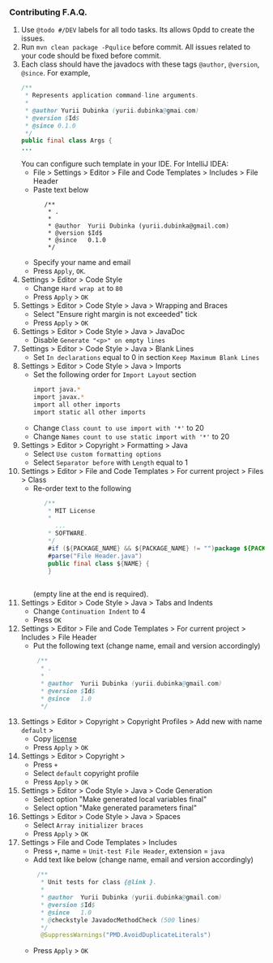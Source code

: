 ### Contributing F.A.Q.
1. Use `@todo #/DEV` labels for all todo tasks.
   Its allows 0pdd to create the issues.
2. Run `mvn clean package -Pqulice` before commit. 
   All issues related to your code should be fixed before commit.
3. Each class should have the javadocs with these tags `@author`, `@version`, `@since`.
   For example,
   ```java
   /**
    * Represents application command-line arguments.
    *
    * @author Yurii Dubinka (yurii.dubinka@gmai.com)
    * @version $Id$
    * @since 0.1.0
    */
   public final class Args {
   ...
   ```
   You can configure such template in your IDE.
   For IntelliJ IDEA:
   - File > Settings > Editor > File and Code Templates > Includes > File Header 
   - Paste text below
     ```
        /**
         * .
         * 
         * @author  Yurii Dubinka (yurii.dubinka@gmail.com)
         * @version $Id$
         * @since   0.1.0
         */
     ```
   - Specify your name and email
   - Press `Apply`, `OK`.  
4. Settings > Editor > Code Style 
    - Change `Hard wrap at` to `80`
    - Press `Apply` > `OK`
5. Settings > Editor > Code Style > Java > Wrapping and Braces
    - Select "Ensure right margin is not exceeded" tick
    - Press `Apply` > `OK`
6. Settings > Editor > Code Style > Java > JavaDoc
   - Disable `Generate "<p>" on empty lines`
7. Settings > Editor > Code Style > Java > Blank Lines
   - Set `In declarations` equal to 0 in section `Keep Maximum Blank Lines`
8. Settings > Editor > Code Style > Java > Imports
   - Set the following order for `Import Layout` section
     ```bash
     import java.*
     import javax.*
     import all other imports
     import static all other imports
     ```
   - Change `Class count to use import with '*'` to 20
   - Change `Names count to use static import with '*'` to 20
9. Settings > Editor > Сopyright > Formatting > Java
    - Select `Use custom formatting options`
    - Select `Separator before` with `Length` equal to 1
10. Settings > Editor > File and Code Templates > For current project > Files > Class
    - Re-order text to the following
   	  ```java
         /**
          * MIT License
          *
            ...
          * SOFTWARE.
          */
          #if (${PACKAGE_NAME} && ${PACKAGE_NAME} != "")package ${PACKAGE_NAME};#end
          #parse("File Header.java")
          public final class ${NAME} {
          }
       
   	  ```
   	  (empty line at the end is required).
11. Settings > Editor > Code Style > Java > Tabs and Indents
    - Change `Continuation Indent` to 4
    - Press `OK`
12. Settings > Editor > File and Code Templates > For current project > Includes > File Header
    - Put the following text (change name, email and version accordingly)
       ```java
        /**
         * .
         * 
         * @author  Yurii Dubinka (yurii.dubinka@gmail.com)
         * @version $Id$
         * @since   1.0
         */
       ```
13. Settings > Editor > Copyright > Copyright Profiles > Add new with name `default` > 
     - Copy [license](../LICENSE.txt) 
     - Press `Apply` > `OK`
14. Settings > Editor > Copyright > 
     - Press `+`
     - Select `default` copyright profile
     - Press `Apply` > `OK`
15. Settings > Editor > Code Style > Java > Code Generation 
     - Select option "Make generated local variables final"
     - Select option "Make generated parameters final"
16. Settings > Editor > Code Style > Java > Spaces
     - Select `Array initializer braces`
     - Press `Apply` > `OK`
17. Settings > File and Code Templates > Includes
     - Press `+`, name = `Unit-test File Header`, extension = `java`
     - Add text like below (change name, email and version accordingly)
        ```java
         /**
          * Unit tests for class {@link }.
          * 
          * @author  Yurii Dubinka (yurii.dubinka@gmail.com)
          * @version $Id$
          * @since   1.0
          * @checkstyle JavadocMethodCheck (500 lines)
          */
    	  @SuppressWarnings("PMD.AvoidDuplicateLiterals")
        ```
     - Press `Apply` > `OK`
